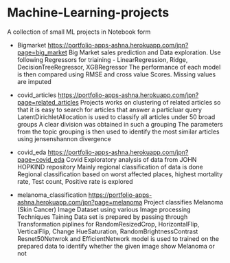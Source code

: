 # Machine-Learning-projects

A collection of small ML projects in Notebook form

- Bigmarket https://portfolio-apps-ashna.herokuapp.com/jpn?page=big_market
  Big Market sales prediction and Data exploration.
  Use following Regressors for triaining  - LinearRegression, Ridge, DecisionTreeRegressor, XGBRegressor
  The performance of each model is then compared using RMSE and cross value Scores.
  Missing values are imputed
  
- covid_articles https://portfolio-apps-ashna.herokuapp.com/jpn?page=related_articles
  Projects works on clustering of related articles so that it is easy to search for articles that answer a particluar query
  LatentDirichletAllocation is used to classify all articles under 50 broad groups
  A clear division was obtained in such a grouping
  The parameters from the topic grouping is then used to identify the most similar articles using jensenshannon divergence
  
- covid_eda https://portfolio-apps-ashna.herokuapp.com/jpn?page=covid_eda
  Covid Exploratory analysis of data from JOHN HOPKIND repository
  Mainly regional classification of data is done
  Regional classification based on worst affected places, highest mortality rate, Test count, Positive rate is explored

- melanoma_classification https://portfolio-apps-ashna.herokuapp.com/jpn?page=melanoma
  Project classifies Melanoma (Skin Cancer) Image Dataset using various Image processing Techniques
  Taining Data set is prepared by passing through Transformation piplines for  RandomResizedCrop, HorizontalFlip, VerticalFlip, Change HueSaturation, RandomBrightnessContrast
  Resnet50Netwrok and EfficientNetwork model is used to trained on the prepared data to identify whether the given image show Melanoma or not
